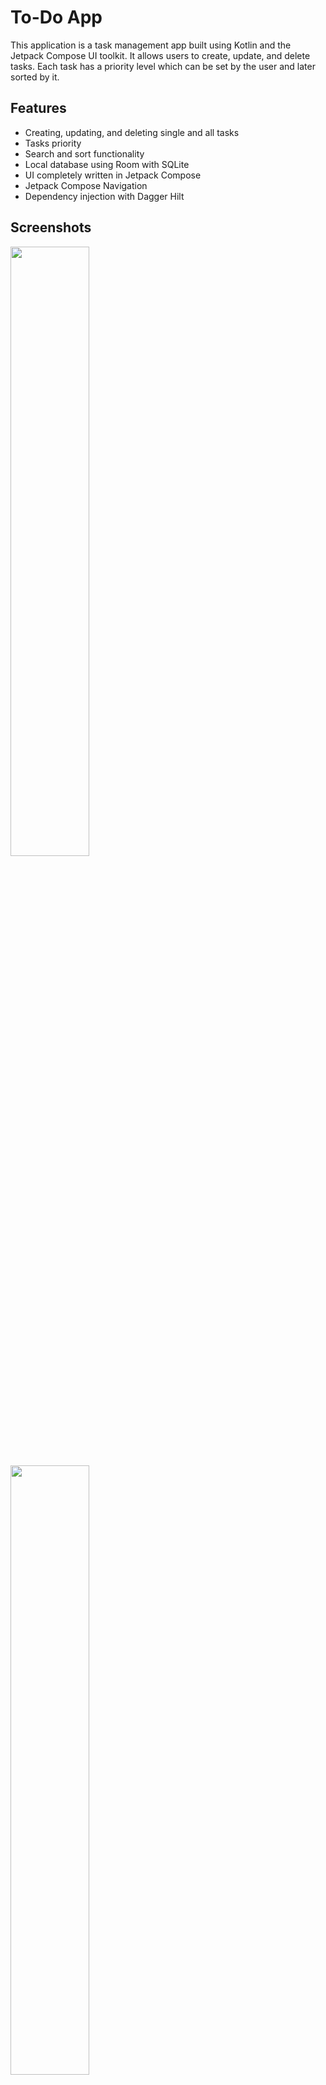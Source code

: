 
# To-Do App

This application is a task management app built using Kotlin and the Jetpack Compose UI toolkit. It allows users to create, update, and delete tasks. Each task has a priority level which can be set by the user and later sorted by it.

## Features
- Creating, updating, and deleting single and all tasks
- Tasks priority
- Search and sort functionality
- Local database using Room with SQLite
- UI completely written in Jetpack Compose
- Jetpack Compose Navigation
- Dependency injection with Dagger Hilt

## Screenshots 
<img src="https://github.com/Deftttt/ToDoApp/assets/45072962/b83cc82e-41ec-43ae-84ad-a80cd0404faa" width="50%" height="50%"/>
<img src="https://github.com/Deftttt/ToDoApp/assets/45072962/ebb9e5b5-0d48-4c8f-96dc-84cbba89465d" width="50%" height="50%"/>
<img src="https://github.com/Deftttt/ToDoApp/assets/45072962/eca8435f-dd96-427e-83b5-84e69f6df2f7" width="50%" height="50%"/>
<img src="https://github.com/Deftttt/ToDoApp/assets/45072962/9333905c-f711-4d43-ac34-a4698276c5f8" width="50%" height="50%"/>
<img src="https://github.com/Deftttt/ToDoApp/assets/45072962/cd322ad2-7824-4b00-b4b9-478998057c85" width="50%" height="50%"/>
<img src="https://github.com/Deftttt/ToDoApp/assets/45072962/6691fa89-3593-4785-b918-b343c822a387" width="50%" height="50%"/>
<img src="https://github.com/Deftttt/ToDoApp/assets/45072962/ff29b45e-801e-42ba-b919-dc3bb0ecd65a" width="50%" height="50%"/>
<img src="https://github.com/Deftttt/ToDoApp/assets/45072962/95212f4b-6a20-4b38-9fb4-f83bdb342527" width="50%" height="50%"/>
<img src="https://github.com/Deftttt/ToDoApp/assets/45072962/1f0799bd-543d-4827-8091-c05decdb1128" width="50%" height="50%"/>
